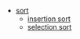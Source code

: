 * [sort](algorithm/sort/sort.md)
	* [insertion sort](algorithm/sort/insertion-sort.md)
	* [selection sort](algorithm/sort/selection-sort.md)
